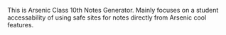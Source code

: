 This is Arsenic Class 10th Notes Generator. Mainly focuses on a student accessability of using safe sites for notes directly from Arsenic cool features.
